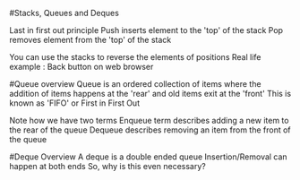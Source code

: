 #Stacks, Queues and Deques

Last in first out principle
Push inserts element to the 'top' of the stack
Pop removes element from the 'top' of the stack

You can use the stacks to reverse the elements of positions
Real life example : Back button on web browser

#Queue overview
Queue is an ordered collection of items where the addition of items happens at the 'rear' and old items exit at the 'front'
This is known as 'FIFO' or First in First Out

Note how we have two terms
Enqueue term describes adding a new item to the rear of the queue
Dequeue describes removing an item from the front of the queue

#Deque Overview
A deque is a double ended queue
Insertion/Removal can happen at both ends
So, why is this even necessary?


